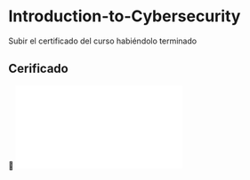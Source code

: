 # Introduction-to-Cybersecurity

Subir el certificado del curso habiéndolo terminado

## Cerificado
:paperclip: ![Archivo adjunto del Certificado](IgnacioRomero-Introducción-al-certificate.pdf) 
